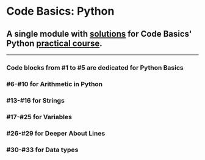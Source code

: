 # Code Basics: Python
## A single module with [solutions](https://github.com/AlexeyKuzko/study_projects/blob/main/code_basics_python/code-basics-all.py) for Code Basics' Python [practical course](https://code-basics.com/languages/python).
***
### Code blocks from #1 to #5 are dedicated for Python Basics
### #6-#10 for Arithmetic in Python
### #13-#16 for Strings
### #17-#25 for Variables
### #26-#29 for Deeper About Lines
### #30-#33 for Data types